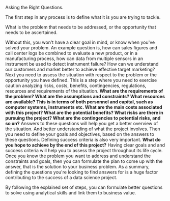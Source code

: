 Asking the Right Questions.

The first step in any process is to define what it is you are trying to tackle.

What is the problem that needs to be addressed, or the opportunity that needs to be ascertained.

Without this, you won't have a clear goal in mind, or know when you've solved your problem. An example question is, how can sales figures and call center logs be combined to evaluate a new product, or in a manufacturing process, how can data from multiple sensors in an instrument be used to detect instrument failure? How can we understand our customers and market better to achieve effective target marketing? Next you need to assess the situation with respect to the problem or the opportunity you have defined. This is a step where you need to exercise caution analyzing risks, costs, benefits, contingencies, regulations, resources and requirements of the situation. **What are the requirements of the problem? What are the assumptions and constraints? What resources are available? This is in terms of both personnel and capital, such as computer systems, instruments etc. What are the main costs associated with this project? What are the potential benefits? What risks are there in pursuing the project? What are the contingencies to potential risks, and so on?** Answers to these questions will help you get a better overview of the situation. And better understanding of what the project involves. Then you need to define your goals and objectives, based on the answers to these questions. Defining success criteria is also very important. **What do you hope to achieve by the end of this project?** Having clear goals and and success criteria will help you to assess the project throughout its life cycle. Once you know the problem you want to address and understand the constraints and goals, then you can formulate the plan to come up with the answer, that is the solution to your business problem. As a summary, defining the questions you're looking to find answers for is a huge factor contributing to the success of a data science project.

By following the explained set of steps, you can formulate better questions to solve using analytical skills and link them to business value.